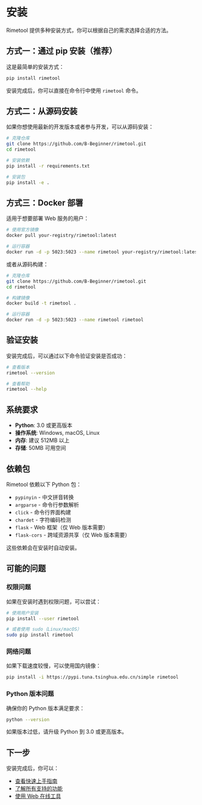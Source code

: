 # 安装

Rimetool 提供多种安装方式，你可以根据自己的需求选择合适的方法。

## 方式一：通过 pip 安装（推荐）

这是最简单的安装方式：

```bash
pip install rimetool
```

安装完成后，你可以直接在命令行中使用 `rimetool` 命令。

## 方式二：从源码安装

如果你想使用最新的开发版本或者参与开发，可以从源码安装：

```bash
# 克隆仓库
git clone https://github.com/B-Beginner/rimetool.git
cd rimetool

# 安装依赖
pip install -r requirements.txt

# 安装包
pip install -e .
```

## 方式三：Docker 部署

适用于想要部署 Web 服务的用户：

```bash
# 使用官方镜像
docker pull your-registry/rimetool:latest

# 运行容器
docker run -d -p 5023:5023 --name rimetool your-registry/rimetool:latest
```

或者从源码构建：

```bash
# 克隆仓库
git clone https://github.com/B-Beginner/rimetool.git
cd rimetool

# 构建镜像
docker build -t rimetool .

# 运行容器
docker run -d -p 5023:5023 --name rimetool rimetool
```

## 验证安装

安装完成后，可以通过以下命令验证安装是否成功：

```bash
# 查看版本
rimetool --version

# 查看帮助
rimetool --help
```

## 系统要求

- **Python**: 3.0 或更高版本
- **操作系统**: Windows, macOS, Linux
- **内存**: 建议 512MB 以上
- **存储**: 50MB 可用空间

## 依赖包

Rimetool 依赖以下 Python 包：

- `pypinyin` - 中文拼音转换
- `argparse` - 命令行参数解析
- `click` - 命令行界面构建
- `chardet` - 字符编码检测
- `flask` - Web 框架（仅 Web 版本需要）
- `flask-cors` - 跨域资源共享（仅 Web 版本需要）

这些依赖会在安装时自动安装。

## 可能的问题

### 权限问题

如果在安装时遇到权限问题，可以尝试：

```bash
# 使用用户安装
pip install --user rimetool

# 或者使用 sudo（Linux/macOS）
sudo pip install rimetool
```

### 网络问题

如果下载速度较慢，可以使用国内镜像：

```bash
pip install -i https://pypi.tuna.tsinghua.edu.cn/simple rimetool
```

### Python 版本问题

确保你的 Python 版本满足要求：

```bash
python --version
```

如果版本过低，请升级 Python 到 3.0 或更高版本。

## 下一步

安装完成后，你可以：

- [查看快速上手指南](/quickstart)
- [了解所有支持的功能](/cli)
- [使用 Web 在线工具](/web-tool)